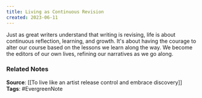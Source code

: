 ```yaml
---
title: Living as Continuous Revision
created: 2023-06-11
---
```


Just as great writers understand that writing is revising, life is about continuous reflection, learning, and growth. It's about having the courage to alter our course based on the lessons we learn along the way. We become the editors of our own lives, refining our narratives as we go along.

### Related Notes
**Source**: [[To live like an artist release control and embrace discovery]]
**Tags**: #EvergreenNote

